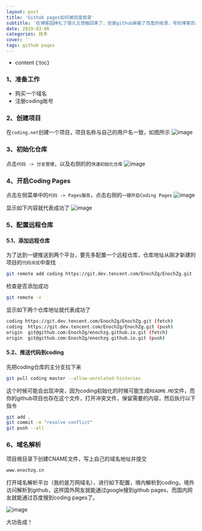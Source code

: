 ```yaml
---
layout: post
title: 'Github pages如何被百度收录'
subtitle: '在博客园挣扎了很久又想搬回来了，但是github屏蔽了百度的收录，写的博客百度搜不到很没成就感，找了很多方法，发现还是在coding上同步博客最合适，接下来记录一下同步的方法。'
date: 2019-03-06
categories: 技术
cover: ''
tags: github pages
---
```


* content
{:toc}

### 1、准备工作
- 购买一个域名
- 注册coding账号

### 2、创建项目
在`coding.net`创建一个项目，项目名称与自己的用户名一致，如图所示
![image](http://pn44pnogo.bkt.clouddn.com/blog/1551880842399.png)

### 3、初始化仓库
点击`代码 -> 分支管理`，以及右侧的的`快速初始化仓库`
![image](http://pn44pnogo.bkt.clouddn.com/blog/1551881507252.png)

### 4、开启Coding Pages
点击左侧菜单中的`代码 -> Pages服务`，点击右侧的`一键开启Coding Pages`
![image](http://pn44pnogo.bkt.clouddn.com/blog/1551881345775.png)

显示如下内容就代表成功了
![image](http://pn44pnogo.bkt.clouddn.com/blog/1551881626251.png)

### 5、配置远程仓库
#### 5.1、添加远程仓库
为了达到一键推送到两个平台，要先多配置一个远程仓库，仓库地址从刚才新建的项目的`代码浏览`中查找
```bash
git remote add coding https://git.dev.tencent.com/EnochZg/EnochZg.git
```
检查是否添加成功
```bash
git remote -v
```
显示如下两个仓库地址就代表成功了
```bash
coding https://git.dev.tencent.com/EnochZg/EnochZg.git (fetch)
coding	https://git.dev.tencent.com/EnochZg/EnochZg.git (push)
origin	git@github.com:EnochZg/enochzg.github.io.git (fetch)
origin	git@github.com:EnochZg/enochzg.github.io.git (push)
```
#### 5.2、推送代码到coding
先把coding仓库的主分支拉下来
```bash
git pull coding master --allow-unrelated-histories
```
这个时候可能会出现冲突，因为coding初始化的时候可能生成`README.MD`文件，而你的github项目也存在这个文件，打开冲突文件，保留需要的内容，然后执行以下指令
```bash
git add .
git commit -m "resolve conflict"
git push --all
```
### 6、域名解析
项目根目录下创建CNAME文件，写上自己的域名地址并提交
```bash
www.enochzg.cn
```
打开域名解析平台（我的是万网域名），进行如下配置，境内解析到coding，境外访问解析到github，这样国外网友就能通过google搜到github pages，而国内网友就能通过百度搜到coding pages了。

![image](http://pn44pnogo.bkt.clouddn.com/blog/1551883729912.png)

大功告成！